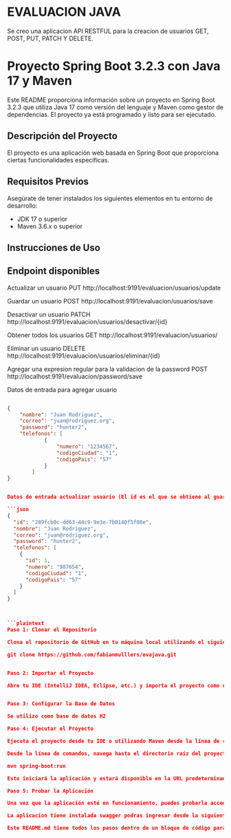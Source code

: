 # EVALUACION JAVA

Se creo una aplicacion API RESTFUL para la creacion de usuarios GET, POST, PUT, PATCH Y DELETE.

# Proyecto Spring Boot 3.2.3 con Java 17 y Maven

Este README proporciona información sobre un proyecto en Spring Boot 3.2.3 que utiliza Java 17 como versión del lenguaje y Maven como gestor de dependencias. El proyecto ya está programado y listo para ser ejecutado.

## Descripción del Proyecto

El proyecto es una aplicación web basada en Spring Boot que proporciona ciertas funcionalidades específicas. 

## Requisitos Previos

Asegúrate de tener instalados los siguientes elementos en tu entorno de desarrollo:

- JDK 17 o superior
- Maven 3.6.x o superior

## Instrucciones de Uso


## Endpoint disponibles

Actualizar un usuario
PUT http://localhost:9191/evaluacion/usuarios/update

Guardar un usuario
POST http://localhost:9191/evaluacion/usuarios/save

Desactivar un usuario
PATCH http://localhost:9191/evaluacion/usuarios/desactivar/{id}

Obtener todos los usuarios
GET http://localhost:9191/evaluacion/usuarios/

Eliminar un usuario
DELETE http://localhost:9191/evaluacion/usuarios/eliminar/{id}

Agregar una expresion regular para la validacion de la password
POST http://localhost:9191/evaluacion/password/save


Datos de entrada para agregar usuario

```json

{
    "nombre": "Juan Rodriguez",
    "correo": "juan@rodriguez.org",
    "password": "hunter2",
    "telefonos": [
            {
                "numero": "1234567",
                "codigoCiudad": "1",
                "codigoPais": "57"
            }
        ]
}


Datos de entrada actualizar usuario (El id es el que se obtiene al guardar el usuario)

```json
{
  "id": "289fcb0c-dd63-44c9-9e3e-7b0140f5f08e",
  "nombre": "Juan Rodriguez",
  "correo": "juan@rodriguez.org",
  "password": "hunter2",
  "telefonos": [
    {
      "id": 1,
      "numero": "987654",
      "codigoCiudad": "1",
      "codigoPais": "57"
    }
  ]
}



```plaintext
Paso 1: Clonar el Repositorio

Clona el repositorio de GitHub en tu máquina local utilizando el siguiente comando:

git clone https://github.com/fabianmulllers/evajava.git


Paso 2: Importar el Proyecto

Abre tu IDE (IntelliJ IDEA, Eclipse, etc.) y importa el proyecto como un proyecto Maven existente.


Paso 3: Configurar la Base de Datos 

Se utilizo como base de datos H2

Paso 4: Ejecutar el Proyecto

Ejecuta el proyecto desde tu IDE o utilizando Maven desde la línea de comandos. 

Desde la línea de comandos, navega hasta el directorio raíz del proyecto y ejecuta el siguiente comando:

mvn spring-boot:run

Esto iniciará la aplicación y estará disponible en la URL predeterminada (http://localhost:9191/evaluacion).

Paso 5: Probar la Aplicación

Una vez que la aplicación esté en funcionamiento, puedes probarla accediendo a los endpoints proporcionados. Puedes utilizar herramientas como Postman o simplemente un navegador web para interactuar con la aplicación.

La aplicacion tiene instalada swagger podras ingresar desde la siguiente URL http://localhost:9191/evaluacion/swagger-ui/index.html

Este README.md tiene todos los pasos dentro de un bloque de código para que puedas copiarlos fácilmente. ¡Espero que te sea útil!


